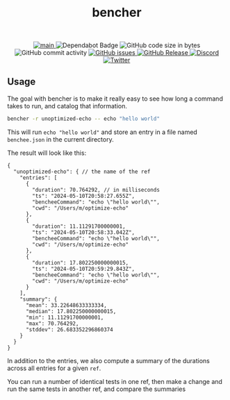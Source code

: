 <div align="center">
  <br>
  <h1>bencher</h1>
</div>
<br>
<p align="center">
  <a href="https://github.com/polyseam/bencher/actions/workflows/main-latest.yaml">
    <img src="https://github.com/polyseam/bencher/actions/workflows/main-latest.yaml/badge.svg" alt="main" style="max-width: 100%;">
  </a>
  <img src="https://img.shields.io/badge/Dependabot-active-brightgreen.svg" alt="Dependabot Badge">
  <img src="https://img.shields.io/github/languages/code-size/polyseam/bencher" alt="GitHub code size in bytes">
  <img src="https://img.shields.io/github/commit-activity/w/polyseam/bencher" alt="GitHub commit activity">
  <a href="https://github.com/polyseam/bencher/issues">
    <img src="https://img.shields.io/github/issues/polyseam/bencher" alt="GitHub issues">
  </a>
  <a href="https://cndi.run/bencher-releases?utm_content=gh_badge_bencher_releases&utm_campaign=bencher_readme&utm_source=github.com/polyseam/bencher&utm_medium=repo&utm_id=5099">
    <img src="https://img.shields.io/github/v/release/polyseam/bencher.svg?style=flat" alt="GitHub Release">
  </a>
  <a href="https://cndi.run/di?utm_content=gh_badge_bencher_discord&utm_campaign=bencher_readme&utm_source=github.com/polyseam/bencher&utm_medium=repo&utm_id=5101">
    <img src="https://img.shields.io/discord/956275914596040754.svg?label=&logo=discord&logoColor=ffffff&color=7389D8&labelColor=6A7EC2" alt="Discord">
  </a>
  <a href="https://cndi.run/tw?utm_content=gh_badge_bencher_twitter&utm_campaign=bencher_readme&utm_source=github.com/polyseam/bencher&utm_medium=repo&utm_id=5100">
    <img src="https://img.shields.io/twitter/follow/Polyseam?label=&style=social" alt="Twitter">
  </a>
</p>

## Usage

The goal with bencher is to make it really easy to see how long a command takes
to run, and catalog that information.

```bash
bencher -r unoptimized-echo -- echo "hello world"
```

This will run `echo "hello world"` and store an entry in a file named
`benchee.json` in the current directory.

The result will look like this:

```jsonc
{
  "unoptimized-echo": { // the name of the ref
    "entries": [
      {
        "duration": 70.764292, // in milliseconds
        "ts": "2024-05-10T20:58:27.655Z",
        "bencheeCommand": "echo \"hello world\"",
        "cwd": "/Users/m/optimize-echo"
      },
      {
        "duration": 11.11291700000001,
        "ts": "2024-05-10T20:58:33.042Z",
        "bencheeCommand": "echo \"hello world\"",
        "cwd": "/Users/m/optimize-echo"
      },
      {
        "duration": 17.802250000000015,
        "ts": "2024-05-10T20:59:29.843Z",
        "bencheeCommand": "echo \"hello world\"",
        "cwd": "/Users/m/optimize-echo"
      }
    ],
    "summary": {
      "mean": 33.22648633333334,
      "median": 17.802250000000015,
      "min": 11.11291700000001,
      "max": 70.764292,
      "stddev": 26.683352296860374
    }
  }
}
```

In addition to the entries, we also compute a summary of the durations across
all entries for a given `ref`.

You can run a number of identical tests in one ref, then make a change and run
the same tests in another ref, and compare the summaries
